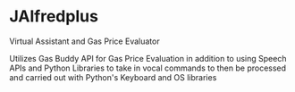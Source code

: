 # JAlfredplus
Virtual Assistant and Gas Price Evaluator

Utilizes Gas Buddy API for Gas Price Evaluation in addition to using Speech APIs and Python Libraries to take in vocal commands to then be processed and carried out with Python's Keyboard and OS libraries
